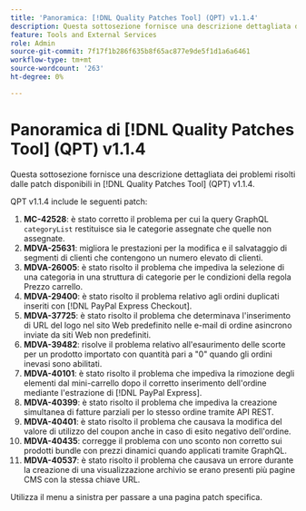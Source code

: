 ```yaml
---
title: 'Panoramica: [!DNL Quality Patches Tool] (QPT) v1.1.4'
description: Questa sottosezione fornisce una descrizione dettagliata dei problemi risolti dalle patch disponibili in  [!DNL Quality Patches Tool] (QPT) v1.1.4.
feature: Tools and External Services
role: Admin
source-git-commit: 7f17f1b286f635b8f65ac877e9de5f1d1a6a6461
workflow-type: tm+mt
source-wordcount: '263'
ht-degree: 0%

---
```


# Panoramica di [!DNL Quality Patches Tool] (QPT) v1.1.4

Questa sottosezione fornisce una descrizione dettagliata dei problemi risolti dalle patch disponibili in [!DNL Quality Patches Tool] (QPT) v1.1.4.

QPT v1.1.4 include le seguenti patch:

1. **MC-42528**: è stato corretto il problema per cui la query GraphQL `categoryList` restituisce sia le categorie assegnate che quelle non assegnate.
1. **MDVA-25631**: migliora le prestazioni per la modifica e il salvataggio di segmenti di clienti che contengono un numero elevato di clienti.
1. **MDVA-26005**: è stato risolto il problema che impediva la selezione di una categoria in una struttura di categorie per le condizioni della regola Prezzo carrello.
1. **MDVA-29400**: è stato risolto il problema relativo agli ordini duplicati inseriti con [!DNL PayPal Express Checkout].
1. **MDVA-37725**: è stato risolto il problema che determinava l&#39;inserimento di URL del logo nel sito Web predefinito nelle e-mail di ordine asincrono inviate da siti Web non predefiniti.
1. **MDVA-39482**: risolve il problema relativo all&#39;esaurimento delle scorte per un prodotto importato con quantità pari a &quot;0&quot; quando gli ordini inevasi sono abilitati.
1. **MDVA-40101**: è stato risolto il problema che impediva la rimozione degli elementi dal mini-carrello dopo il corretto inserimento dell&#39;ordine mediante l&#39;estrazione di [!DNL PayPal Express].
1. **MDVA-40399**: è stato risolto il problema che impediva la creazione simultanea di fatture parziali per lo stesso ordine tramite API REST.
1. **MDVA-40401**: è stato risolto il problema che causava la modifica del valore di utilizzo del coupon anche in caso di esito negativo dell&#39;ordine.
1. **MDVA-40435**: corregge il problema con uno sconto non corretto sui prodotti bundle con prezzi dinamici quando applicati tramite GraphQL.
1. **MDVA-40537**: è stato risolto il problema che causava un errore durante la creazione di una visualizzazione archivio se erano presenti più pagine CMS con la stessa chiave URL.

Utilizza il menu a sinistra per passare a una pagina patch specifica.
